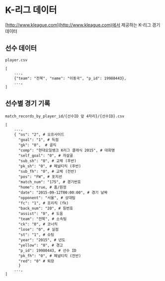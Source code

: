 # K-리그 데이터
[http://www.kleague.com](http://www.kleague.com)에서 제공하는 K-리그 경기 데이터

## 선수 데이터
`player.csv`

	[
		...,
		{"team": "전북", "name": "이동국", "p_id": 19980443},
		...,
	]

## 선수별 경기 기록
`match_records_by_player_id/{선수ID 앞 4자리}/{선수ID}.csv`

	[
		...,
		{ "os": "2", # 오프사이드
		  "goal": "1", # 득점
		  "gk": "0",  # 골킥
		  "comp": "현대오일뱅크 K리그 클래식 2015", # 대회명 
		  "self_goal": "0", # 자살골
		  "sub_sh": "0", # 교체 (후반)
		  "pk_sh": "0", # 페널티킥 (후반)
		  "sub_fh": "0", # 교체 (전반)
		  "pos": "FW", # 포지션
		  "match_num": "175", # 경기번호 
		  "home": true, # 홈/원정
		  "date": "2015-09-12T00:00:00", # 경기 날짜
		  "opponent": "서울", # 상대팀
		  "fc": "1", # 프리킥 (fk)
		  "back_num": "20", # 등번호 
		  "assist": "0", # 도움
		  "team": "전북", # 소속팀
		  "ck": "0", # 코너킥
		  "lose": "0", # 실점
		  "st": "1", # 슈팅
		  "year": "2015", # 년도
		  "yellow": "0", # 경고
		  "p_id": 19980443, # 선수 ID
		  "pk_fh": "0", # 페널티킥 (전반)
		  "red": "0" # 퇴장
		  }
		...,
	]